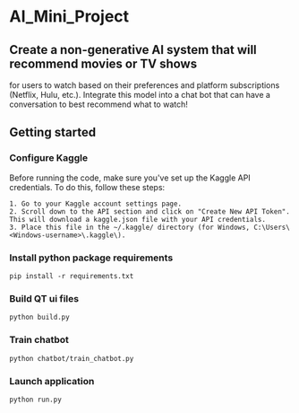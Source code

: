 # AI_Mini_Project

##  Create a non-generative AI system that will recommend movies or TV shows
for users to watch based on their preferences and platform subscriptions (Netflix, Hulu,
etc.). Integrate this model into a chat bot that can have a conversation to best recommend
what to watch!

## Getting started

### Configure Kaggle
Before running the code, make sure you've set up the Kaggle API credentials. To do this, follow these steps:

    1. Go to your Kaggle account settings page.
    2. Scroll down to the API section and click on "Create New API Token". This will download a kaggle.json file with your API credentials.
    3. Place this file in the ~/.kaggle/ directory (for Windows, C:\Users\<Windows-username>\.kaggle\).

### Install python package requirements
    pip install -r requirements.txt

### Build QT ui files
    python build.py

### Train chatbot
    python chatbot/train_chatbot.py

### Launch application
    python run.py